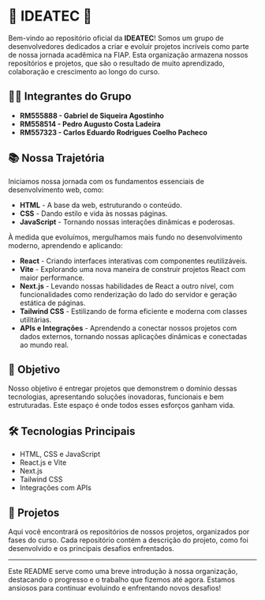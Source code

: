 # 🚀 IDEATEC 🚀

Bem-vindo ao repositório oficial da **IDEATEC**! Somos um grupo de desenvolvedores dedicados a criar e evoluir projetos incríveis como parte de nossa jornada acadêmica na FIAP. Esta organização armazena nossos repositórios e projetos, que são o resultado de muito aprendizado, colaboração e crescimento ao longo do curso.

## 👨‍💻 Integrantes do Grupo

- **RM555888 - Gabriel de Siqueira Agostinho**  
- **RM558514 - Pedro Augusto Costa Ladeira**  
- **RM557323 - Carlos Eduardo Rodrigues Coelho Pacheco**

## 📚 Nossa Trajetória

Iniciamos nossa jornada com os fundamentos essenciais de desenvolvimento web, como:

- **HTML** - A base da web, estruturando o conteúdo.
- **CSS** - Dando estilo e vida às nossas páginas.
- **JavaScript** - Tornando nossas interações dinâmicas e poderosas.

À medida que evoluímos, mergulhamos mais fundo no desenvolvimento moderno, aprendendo e aplicando:

- **React** - Criando interfaces interativas com componentes reutilizáveis.
- **Vite** - Explorando uma nova maneira de construir projetos React com maior performance.
- **Next.js** - Levando nossas habilidades de React a outro nível, com funcionalidades como renderização do lado do servidor e geração estática de páginas.
- **Tailwind CSS** - Estilizando de forma eficiente e moderna com classes utilitárias.
- **APIs e Integrações** - Aprendendo a conectar nossos projetos com dados externos, tornando nossas aplicações dinâmicas e conectadas ao mundo real.

## 🎯 Objetivo

Nosso objetivo é entregar projetos que demonstrem o domínio dessas tecnologias, apresentando soluções inovadoras, funcionais e bem estruturadas. Este espaço é onde todos esses esforços ganham vida.

## 🛠️ Tecnologias Principais

- HTML, CSS e JavaScript
- React.js e Vite
- Next.js
- Tailwind CSS
- Integrações com APIs

## 📂 Projetos

Aqui você encontrará os repositórios de nossos projetos, organizados por fases do curso. Cada repositório contém a descrição do projeto, como foi desenvolvido e os principais desafios enfrentados.

---

Este README serve como uma breve introdução à nossa organização, destacando o progresso e o trabalho que fizemos até agora. Estamos ansiosos para continuar evoluindo e enfrentando novos desafios!

